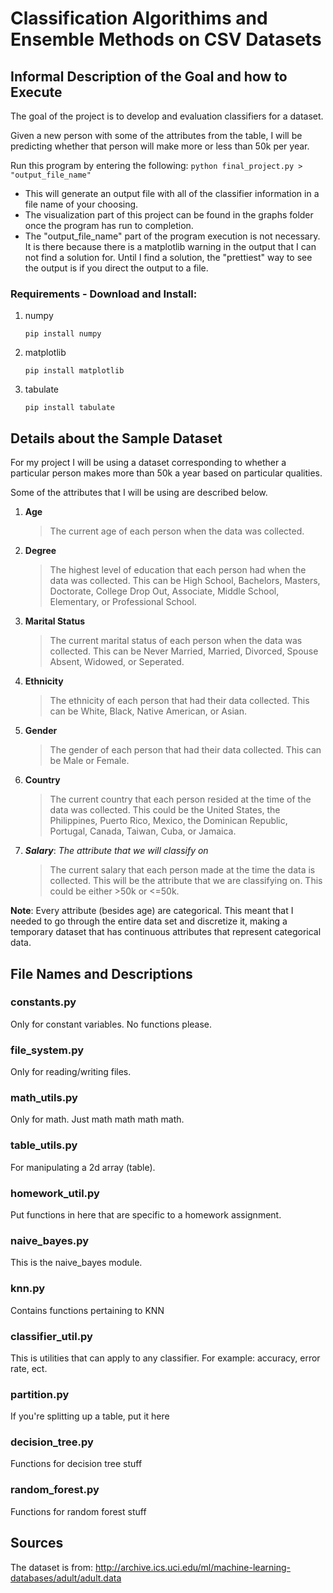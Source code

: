 # Classification Algorithims and Ensemble Methods on CSV Datasets

## Informal Description of the Goal and how to Execute
The goal of the project is to develop and evaluation classifiers for a dataset.

Given a new person with some of the attributes from the table, I will be
predicting whether that person will make more or less than 50k per year.

Run this program by entering the following: `python final_project.py > "output_file_name"`
  - This will generate an output file with all of the classifier information in a file name
    of your choosing.
  - The visualization part of this project can be found in the graphs folder once the
    program has run to completion.
  - The "output_file_name" part of the program execution is not necessary.  It is there
    because there is a matplotlib warning in the output that I can not find a solution
    for.  Until I find a solution, the "prettiest" way to see the output is if you
    direct the output to a file.

### Requirements - Download and Install:
1. numpy  
    ```
    pip install numpy
    ```
2. matplotlib  
    ```
    pip install matplotlib
    ```
3. tabulate  
    ```
    pip install tabulate
    ```

## Details about the Sample Dataset
For my project I will be using a dataset corresponding to whether a particular
person makes more than 50k a year based on particular qualities.

Some of the attributes that I will be using are described below.
1. **Age**   
    > The current age of each person when the data was collected.   

2. **Degree**   
    > The highest level of education that each person had when the data was collected. This can be High School, Bachelors, Masters, Doctorate, College Drop Out, Associate, Middle School, Elementary, or Professional School.  

3. **Marital Status**   
    > The current marital status of each person when the data was collected.  This can be Never Married, Married, Divorced, Spouse Absent, Widowed, or Seperated.

4. **Ethnicity**  
    > The ethnicity of each person that had their data collected. This can be White, Black, Native American, or Asian.

5. **Gender**  
    > The gender of each person that had their data collected. This can be Male or Female.

6. **Country**  
    > The current country that each person resided at the time of the data was collected. This could be the United States, the Philippines, Puerto Rico, Mexico, the Dominican Republic, Portugal, Canada, Taiwan, Cuba, or Jamaica.

7. ***Salary***: *The attribute that we will classify on*
    > The current salary that each person made at the time the data is collected.  This will be the attribute that we are classifying on. This could be either >50k or <=50k.

**Note**: Every attribute (besides age) are categorical.  This meant that I needed to go through the entire data set and discretize it, making a temporary dataset that has continuous attributes that represent categorical data.

## File Names and Descriptions
### constants.py
Only for constant variables. No functions please.

### file_system.py
Only for reading/writing files.

### math_utils.py
Only for math. Just math math math math.

### table_utils.py
For manipulating a 2d array (table).

### homework_util.py
Put functions in here that are specific to a homework assignment.

### naive_bayes.py
This is the naive_bayes module.

### knn.py
Contains functions pertaining to KNN

### classifier_util.py
This is utilities that can apply to any classifier. For example: accuracy,
error rate, ect.

### partition.py
If you're splitting up a table, put it here

### decision_tree.py
Functions for decision tree stuff

### random_forest.py
Functions for random forest stuff

## Sources
The dataset is from: http://archive.ics.uci.edu/ml/machine-learning-databases/adult/adult.data
